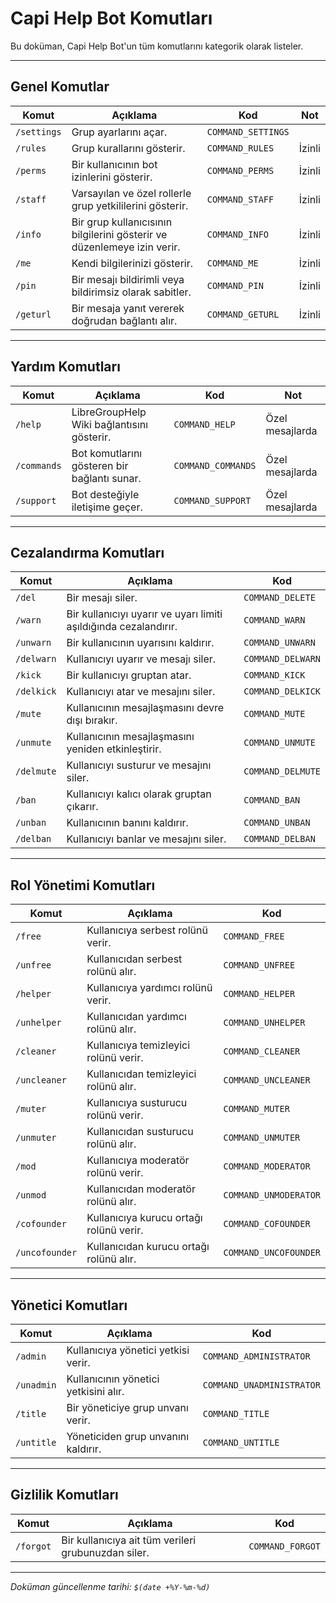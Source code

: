 # Capi Help Bot Komutları

Bu doküman, Capi Help Bot'un tüm komutlarını kategorik olarak listeler.

---

## Genel Komutlar

| Komut       | Açıklama                                                                | Kod                | Not    |
| ----------- | ----------------------------------------------------------------------- | ------------------ | ------ |
| `/settings` | Grup ayarlarını açar.                                                   | `COMMAND_SETTINGS` |        |
| `/rules`    | Grup kurallarını gösterir.                                              | `COMMAND_RULES`    | İzinli |
| `/perms`    | Bir kullanıcının bot izinlerini gösterir.                               | `COMMAND_PERMS`    | İzinli |
| `/staff`    | Varsayılan ve özel rollerle grup yetkililerini gösterir.                | `COMMAND_STAFF`    | İzinli |
| `/info`     | Bir grup kullanıcısının bilgilerini gösterir ve düzenlemeye izin verir. | `COMMAND_INFO`     | İzinli |
| `/me`       | Kendi bilgilerinizi gösterir.                                           | `COMMAND_ME`       | İzinli |
| `/pin`      | Bir mesajı bildirimli veya bildirimsiz olarak sabitler.                 | `COMMAND_PIN`      | İzinli |
| `/geturl`   | Bir mesaja yanıt vererek doğrudan bağlantı alır.                        | `COMMAND_GETURL`   | İzinli |

---

## Yardım Komutları

| Komut       | Açıklama                                     | Kod                | Not             |
| ----------- | -------------------------------------------- | ------------------ | --------------- |
| `/help`     | LibreGroupHelp Wiki bağlantısını gösterir.   | `COMMAND_HELP`     | Özel mesajlarda |
| `/commands` | Bot komutlarını gösteren bir bağlantı sunar. | `COMMAND_COMMANDS` | Özel mesajlarda |
| `/support`  | Bot desteğiyle iletişime geçer.              | `COMMAND_SUPPORT`  | Özel mesajlarda |

---

## Cezalandırma Komutları

| Komut      | Açıklama                                                         | Kod               |
| ---------- | ---------------------------------------------------------------- | ----------------- |
| `/del`     | Bir mesajı siler.                                                | `COMMAND_DELETE`  |
| `/warn`    | Bir kullanıcıyı uyarır ve uyarı limiti aşıldığında cezalandırır. | `COMMAND_WARN`    |
| `/unwarn`  | Bir kullanıcının uyarısını kaldırır.                             | `COMMAND_UNWARN`  |
| `/delwarn` | Kullanıcıyı uyarır ve mesajı siler.                              | `COMMAND_DELWARN` |
| `/kick`    | Bir kullanıcıyı gruptan atar.                                    | `COMMAND_KICK`    |
| `/delkick` | Kullanıcıyı atar ve mesajını siler.                              | `COMMAND_DELKICK` |
| `/mute`    | Kullanıcının mesajlaşmasını devre dışı bırakır.                  | `COMMAND_MUTE`    |
| `/unmute`  | Kullanıcının mesajlaşmasını yeniden etkinleştirir.               | `COMMAND_UNMUTE`  |
| `/delmute` | Kullanıcıyı susturur ve mesajını siler.                          | `COMMAND_DELMUTE` |
| `/ban`     | Kullanıcıyı kalıcı olarak gruptan çıkarır.                       | `COMMAND_BAN`     |
| `/unban`   | Kullanıcının banını kaldırır.                                    | `COMMAND_UNBAN`   |
| `/delban`  | Kullanıcıyı banlar ve mesajını siler.                            | `COMMAND_DELBAN`  |

---

## Rol Yönetimi Komutları

| Komut          | Açıklama                                | Kod                   |
| -------------- | --------------------------------------- | --------------------- |
| `/free`        | Kullanıcıya serbest rolünü verir.       | `COMMAND_FREE`        |
| `/unfree`      | Kullanıcıdan serbest rolünü alır.       | `COMMAND_UNFREE`      |
| `/helper`      | Kullanıcıya yardımcı rolünü verir.      | `COMMAND_HELPER`      |
| `/unhelper`    | Kullanıcıdan yardımcı rolünü alır.      | `COMMAND_UNHELPER`    |
| `/cleaner`     | Kullanıcıya temizleyici rolünü verir.   | `COMMAND_CLEANER`     |
| `/uncleaner`   | Kullanıcıdan temizleyici rolünü alır.   | `COMMAND_UNCLEANER`   |
| `/muter`       | Kullanıcıya susturucu rolünü verir.     | `COMMAND_MUTER`       |
| `/unmuter`     | Kullanıcıdan susturucu rolünü alır.     | `COMMAND_UNMUTER`     |
| `/mod`         | Kullanıcıya moderatör rolünü verir.     | `COMMAND_MODERATOR`   |
| `/unmod`       | Kullanıcıdan moderatör rolünü alır.     | `COMMAND_UNMODERATOR` |
| `/cofounder`   | Kullanıcıya kurucu ortağı rolünü verir. | `COMMAND_COFOUNDER`   |
| `/uncofounder` | Kullanıcıdan kurucu ortağı rolünü alır. | `COMMAND_UNCOFOUNDER` |

---

## Yönetici Komutları

| Komut      | Açıklama                              | Kod                       |
| ---------- | ------------------------------------- | ------------------------- |
| `/admin`   | Kullanıcıya yönetici yetkisi verir.   | `COMMAND_ADMINISTRATOR`   |
| `/unadmin` | Kullanıcının yönetici yetkisini alır. | `COMMAND_UNADMINISTRATOR` |
| `/title`   | Bir yöneticiye grup unvanı verir.     | `COMMAND_TITLE`           |
| `/untitle` | Yöneticiden grup unvanını kaldırır.   | `COMMAND_UNTITLE`         |

---

## Gizlilik Komutları

| Komut     | Açıklama                                            | Kod              |
| --------- | --------------------------------------------------- | ---------------- |
| `/forgot` | Bir kullanıcıya ait tüm verileri grubunuzdan siler. | `COMMAND_FORGOT` |

---

*Doküman güncellenme tarihi: `$(date +%Y-%m-%d)`*
